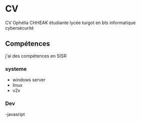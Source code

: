 # CV
CV Ophélia CHHEAK étudiante lycée turgot en bts informatique cybersécurité
## Compétences
j'ai des compétences en SISR
### systeme
- windows server
- linux
- v2x
### Dev
-javasript
